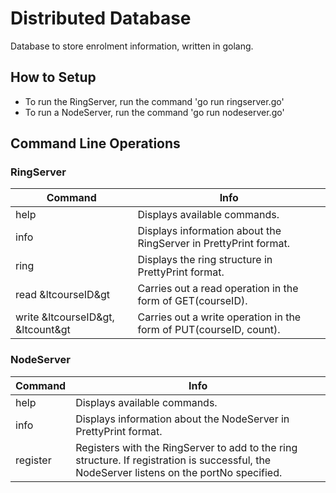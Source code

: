 # Distributed Database

Database to store enrolment information, written in golang.

## How to Setup
* To run the RingServer, run the command 'go run ringserver.go'
* To run a NodeServer, run the command 'go run nodeserver.go'

## Command Line Operations

### RingServer

| Command                   | Info                                                               |
|---------------------------|--------------------------------------------------------------------|
| help                      | Displays available commands.                                       |
| info                      | Displays information about the RingServer in PrettyPrint format.   |
| ring                      | Displays the ring structure in PrettyPrint format.                 |
| read &ltcourseID&gt           | Carries out a read operation in the form of GET(courseID).         |
| write &ltcourseID&gt, &ltcount&gt | Carries out a write operation in the form of PUT(courseID, count). |

### NodeServer

| Command           | Info                                                                                                                                       |
|-------------------|--------------------------------------------------------------------------------------------------------------------------------------------|
| help              | Displays available commands.                                                                                                               |
| info              | Displays information about the NodeServer in PrettyPrint format.                                                                           |
| register <portNo> | Registers with the RingServer to add to the ring structure. If registration is successful, the NodeServer listens on the portNo specified. |


